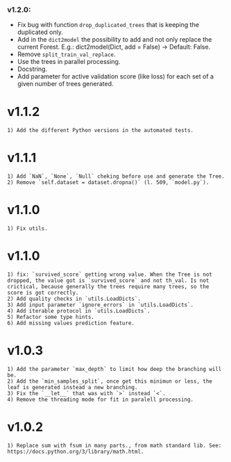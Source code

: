 ### v1.2.0:

- Fix bug with function `drop_duplicated_trees` that is keeping the duplicated only.
- Add in the `dict2model` the possibility to add and not only replace the current Forest. E.g.: dict2model(Dict, add = False) -> Default: False.
- Remove `split_train_val_replace`.
- Use the trees in parallel processing.
- Docstring.  
- Add parameter for active validation score (like loss) for each set of a given number of trees generated.

# v1.1.2

    1) Add the different Python versions in the automated tests.

# v1.1.1

    1) Add `NaN`, `None`, `Null` cheking before use and generate the Tree.
    2) Remove `self.dataset = dataset.dropna()` (l. 509, `model.py`).

# v1.1.0

    1) Fix utils.

# v1.1.0

    1) fix: `survived_score` getting wrong value. When the Tree is not dropped, the value got is `survived_score` and not th_val. Is not crictical, because generally the trees require many trees, so the score is got correctly.
    2) Add quality checks in `utils.LoadDicts`.
    3) Add input parameter `ignore_errors` in `utils.LoadDicts`.
    4) Add iterable protocol in `utils.LoadDicts`.
    5) Refactor some type hints.
    6) Add missing values prediction feature.

# v1.0.3

    1) Add the parameter `max_depth` to limit how deep the branching will be.
    2) Add the `min_samples_split`, once get this minimun or less, the leaf is generated instead a new branching.
    3) Fix the `__let__` that was with `>` instead `<`.
    4) Remove the threading mode for fit in paralell processing.

# v1.0.2

    1) Replace sum with fsum in many parts., from math standard lib. See: https://docs.python.org/3/library/math.html. 
